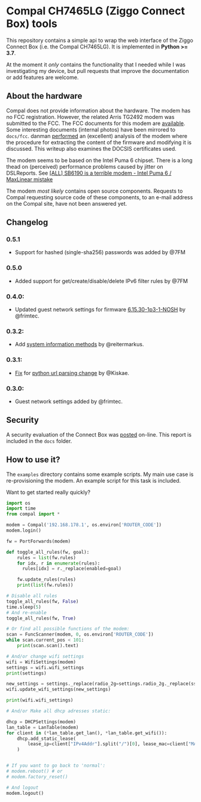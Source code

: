 Compal CH7465LG (Ziggo Connect Box) tools
=============================================

This repository contains a simple api to wrap the web interface of the Ziggo Connect Box (i.e. the
Compal CH7465LG). It is implemented in **Python >= 3.7**.

At the moment it *only* contains the functionality that I needed while I was investigating my
device, but pull requests that improve the documentation or add features are welcome.

About the hardware
------------------
Compal does not provide information about the hardware. The modem has no FCC registration.
However, the related Arris TG2492 modem was submitted to the FCC. The FCC documents for this
modem are [available][0]. Some interesting documents (internal photos) have been mirrored to
`docs/fcc`.
danman [performed][2] an (excellent) analysis of the modem where the procedure for extracting
the content of the firmware and modifying it is discussed. This writeup also examines the
DOCSIS certificates used.

The modem seems to be based on the Intel Puma 6 chipset. There is a long thead on (perceived)
performance problems caused by jitter on DSLReports. See [[ALL] SB6190 is a terrible modem - Intel Puma 6 / MaxLinear mistake][1]


The modem *most likely* contains open source components. Requests to Compal requesting source
code of these components, to an e-mail address on the Compal site, have not been answered yet.

[0]: https://fccid.io/UIDTG2492
[1]: https://www.dslreports.com/forum/r31079834-ALL-SB6190-is-a-terrible-modem-Intel-Puma-6-MaxLinear-mistake
[2]: https://blog.danman.eu/about-adding-a-static-route-to-my-docsis-modem/

Changelog
---------

### 0.5.1
  * Support for hashed (single-sha256) passwords was added by @7FM

### 0.5.0
  * Added support for get/create/disable/delete IPv6 filter rules by @7FM

### 0.4.0:
  * Updated guest network settings for firmware [6.15.30-1p3-1-NOSH](https://github.com/ties/compal_CH7465LG_py/pull/32) by @frimtec.

### 0.3.2:
  * Add [system information methods](https://github.com/ties/compal_CH7465LG_py/pull/28)
	  by @reitermarkus.

### 0.3.1:
  * [Fix](https://github.com/ties/compal_CH7465LG_py/pull/26) for [python url parsing change](https://bugs.python.org/issue42967) by @Kiskae.

### 0.3.0:
  * Guest network settings added by @frimtec.

Security
--------
A security evaluation of the Connect Box was [posted](https://packetstormsecurity.com/files/137996/compalch7465lglc-bypassexec.txt)
on-line. This report is included in the `docs` folder.

How to use it?
--------------
The `examples` directory contains some example scripts. My main use case is re-provisioning the
modem. An example script for this task is included.

Want to get started really quickly?
```python
import os
import time
from compal import *

modem = Compal('192.168.178.1', os.environ['ROUTER_CODE'])
modem.login()

fw = PortForwards(modem)

def toggle_all_rules(fw, goal):
	rules = list(fw.rules)
	for idx, r in enumerate(rules):
	  rules[idx] = r._replace(enabled=goal)

	fw.update_rules(rules)
	print(list(fw.rules))

# Disable all rules
toggle_all_rules(fw, False)
time.sleep(5)
# And re-enable
toggle_all_rules(fw, True)

# Or find all possible functions of the modem:
scan = FuncScanner(modem, 0, os.environ['ROUTER_CODE'])
while scan.current_pos < 101:
	print(scan.scan().text)

# And/or change wifi settings
wifi = WifiSettings(modem)
settings = wifi.wifi_settings
print(settings)

new_settings = settings._replace(radio_2g=settings.radio_2g._replace(ssid='api_works'))
wifi.update_wifi_settings(new_settings)

print(wifi.wifi_settings)

# And/or Make all dhcp adresses static:

dhcp = DHCPSettings(modem)
lan_table = LanTable(modem)
for client in (*lan_table.get_lan(), *lan_table.get_wifi()):
    dhcp.add_static_lease(
        lease_ip=client["IPv4Addr"].split("/")[0], lease_mac=client["MACAddr"]
    )


# If you want to go back to 'normal':
# modem.reboot() # or
# modem.factory_reset()

# And logout
modem.logout()
```
